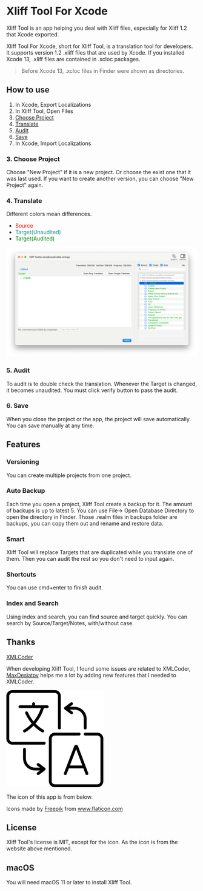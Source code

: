 # Xliff Tool For Xcode

Xliff Tool is an app helping you deal with Xliff files, especially for Xliff 1.2 that Xcode exported. 

Xliff Tool For Xcode, short for Xliff Tool, is a translation tool for developers. It supports version 1.2 .xliff files that are used by Xcode. If you installed Xcode 13, .xliff files are contained in .xcloc packages. 

> Before Xcode 13, .xcloc files in Finder were shown as directories.

## How to use
1. In Xcode, Export Localizations
2. In Xliff Tool, Open Files
3. [Choose Project](#ChooseProject)
4. [Translate](#Translate)
5. [Audit](#Audit)
6. [Save](#Save)
7. In Xcode, Import Localizations

### <span id="ChooseProject">3. Choose Project</span>
Choose "New Project" if it is a new project. Or choose the exist one that it was last used. If you want to create another version, you can choose "New Project" again.

### <span id="Translate">4. Translate</span>
Different colors mean differences.
* <font color=red>Source</font>
* <font color=#13938F>Target(Unaudited)</font>
* <font color=green>Target(Audited)</font>

![03 translate light-w1228](assets/03%20translate%20light.png)

### <span id="Audit">5. Audit</span>
To audit is to double check the translation. Whenever the Target is changed, it becomes unaudited. You must click verify button to pass the audit. 

### <span id="Save">6. Save</span>
When you close the project or the app, the project will save automatically. You can save manually at any time.

## Features
### Versioning
You can create multiple projects from one project.
### Auto Backup
Each time you open a project, Xliff Tool create a backup for it. The amount of backups is up to latest 5. You can use File-> Open Database Directory to open the directory in Finder. Those .realm files in backups folder are backups, you can copy them out and rename and restore data.
### Smart
Xliff Tool will replace Targets that are duplicated while you translate one of them. Then you can audit the rest so you don't need to input again.
### Shortcuts
You can use cmd+enter to finish audit.
### Index and Search
Using index and search, you can find source and target quickly. You can search by Source/Target/Notes, with/without case.

## Thanks

[XMLCoder](https://github.com/MaxDesiatov/XMLCoder)

When developing Xliff Tool, I found some issues are related to XMLCoder, [MaxDesiatov](https://github.com/MaxDesiatov) helps me a lot by adding new features that I needed to XMLCoder.

![app icon](xliff_tool_icon.png)

The icon of this app is from below.

Icons made by <a href="https://www.flaticon.com/authors/freepik" title="Freepik">Freepik</a> from <a href="https://www.flaticon.com/" title="Flaticon"> www.flaticon.com</a>

## License
Xliff Tool's license is MIT, except for the icon. As the icon is from the website above mentioned.

## macOS
You will need macOS 11 or later to install Xliff Tool.


